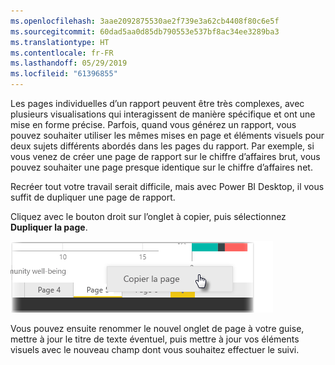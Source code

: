 ```yaml
---
ms.openlocfilehash: 3aae2092875530ae2f739e3a62cb4408f80c6e5f
ms.sourcegitcommit: 60dad5aa0d85db790553e537bf8ac34ee3289ba3
ms.translationtype: HT
ms.contentlocale: fr-FR
ms.lasthandoff: 05/29/2019
ms.locfileid: "61396855"
---
```

Les pages individuelles d’un rapport peuvent être très complexes, avec plusieurs visualisations qui interagissent de manière spécifique et ont une mise en forme précise. Parfois, quand vous générez un rapport, vous pouvez souhaiter utiliser les mêmes mises en page et éléments visuels pour deux sujets différents abordés dans les pages du rapport. Par exemple, si vous venez de créer une page de rapport sur le chiffre d’affaires brut, vous pouvez souhaiter une page presque identique sur le chiffre d’affaires net.

Recréer tout votre travail serait difficile, mais avec Power BI Desktop, il vous suffit de dupliquer une page de rapport.

Cliquez avec le bouton droit sur l’onglet à copier, puis sélectionnez **Dupliquer la page**.

![](media/3-11b-duplicate-page/3-11b_1.png)

Vous pouvez ensuite renommer le nouvel onglet de page à votre guise, mettre à jour le titre de texte éventuel, puis mettre à jour vos éléments visuels avec le nouveau champ dont vous souhaitez effectuer le suivi.

